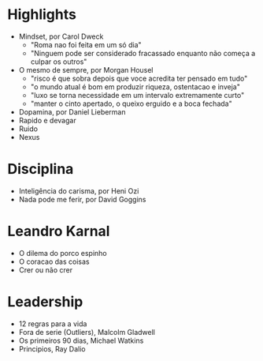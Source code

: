# Highlights
- Mindset, por Carol Dweck
    - "Roma nao foi feita em um só dia"
    - "Ninguem pode ser considerado fracassado enquanto não começa a culpar os outros"
- O mesmo de sempre, por Morgan Housel
    - "risco é que sobra depois que voce acredita ter pensado em tudo"
    - "o mundo atual é bom em produzir riqueza, ostentacao e inveja"
    - "luxo se torna necessidade em um intervalo extremamente curto"
    - "manter o cinto apertado, o queixo erguido e a boca fechada"
- Dopamina, por Daniel Lieberman 
- Rapido e devagar
- Ruido
- Nexus

# Disciplina  
- Inteligência do carisma, por Heni Ozi
- Nada pode me ferir, por David Goggins

# Leandro Karnal
- O dilema do porco espinho
- O coracao das coisas
- Crer ou não crer

# Leadership
- 12 regras para a vida
- Fora de serie (Outliers), Malcolm Gladwell
- Os primeiros 90 dias, Michael Watkins
- Principios, Ray Dalio
